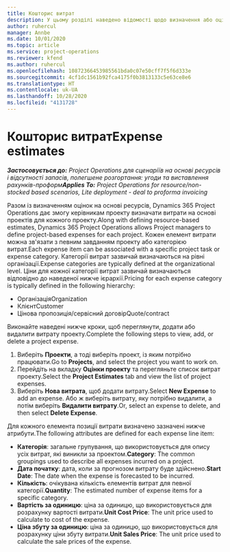 ```yaml
---
title: Кошторис витрат
description: У цьому розділі наведено відомості щодо визначення або оцінки витрат, пов’язаних із проектом.
author: ruhercul
manager: Annbe
ms.date: 10/01/2020
ms.topic: article
ms.service: project-operations
ms.reviewer: kfend
ms.author: ruhercul
ms.openlocfilehash: 10872366453985561bda0c07e50cff7f5f6d333e
ms.sourcegitcommit: 4cf1dc1561b92fca4175f0b3813133c5e63ce8e6
ms.translationtype: HT
ms.contentlocale: uk-UA
ms.lasthandoff: 10/28/2020
ms.locfileid: "4131728"
---
```

# <a name="expense-estimates"></a><span data-ttu-id="f98ad-103">Кошторис витрат</span><span class="sxs-lookup"><span data-stu-id="f98ad-103">Expense estimates</span></span>
<span data-ttu-id="f98ad-104">_**Застосовується до:** Project Operations для сценаріїв на основі ресурсів і відсутності запасів, полегшене розгортання: угоди та виставлення рахунків-проформ_</span><span class="sxs-lookup"><span data-stu-id="f98ad-104">_**Applies To:** Project Operations for resource/non-stocked based scenarios, Lite deployment - deal to proforma invoicing_</span></span>

<span data-ttu-id="f98ad-105">Разом із визначенням оцінок на основі ресурсів, Dynamics 365 Project Operations дає змогу керівникам проекту визначати витрати на основі проектів для кожного проекту.</span><span class="sxs-lookup"><span data-stu-id="f98ad-105">Along with defining resource-based estimates, Dynamics 365 Project Operations allows Project managers to define project-based expenses for each project.</span></span> <span data-ttu-id="f98ad-106">Кожен елемент витрати можна зв'язати з певним завданням проекту або категорією витрат.</span><span class="sxs-lookup"><span data-stu-id="f98ad-106">Each expense item can be associated with a specific project task or expense category.</span></span> <span data-ttu-id="f98ad-107">Категорії витрат зазвичай визначаються на рівні організації.</span><span class="sxs-lookup"><span data-stu-id="f98ad-107">Expense categories are typically defined at the organizational level.</span></span> <span data-ttu-id="f98ad-108">Ціни для кожної категорії витрат зазвичай визначаються відповідно до наведеної нижче ієрархії.</span><span class="sxs-lookup"><span data-stu-id="f98ad-108">Pricing for each expense category is typically defined in the following hierarchy:</span></span>

- <span data-ttu-id="f98ad-109">Організація</span><span class="sxs-lookup"><span data-stu-id="f98ad-109">Organization</span></span>
- <span data-ttu-id="f98ad-110">Клієнт</span><span class="sxs-lookup"><span data-stu-id="f98ad-110">Customer</span></span>
- <span data-ttu-id="f98ad-111">Цінова пропозиція/сервісний договір</span><span class="sxs-lookup"><span data-stu-id="f98ad-111">Quote/contract</span></span>

<span data-ttu-id="f98ad-112">Виконайте наведені нижче кроки, щоб переглянути, додати або видалити витрату проекту.</span><span class="sxs-lookup"><span data-stu-id="f98ad-112">Complete the following steps to view, add, or delete a project expense.</span></span>

1. <span data-ttu-id="f98ad-113">Виберіть **Проекти**, а тоді виберіть проект, із яким потрібно працювати.</span><span class="sxs-lookup"><span data-stu-id="f98ad-113">Go to **Projects**, and select the project you want to work on.</span></span>
2. <span data-ttu-id="f98ad-114">Перейдіть на вкладку **Оцінки проекту** та перегляньте список витрат проекту.</span><span class="sxs-lookup"><span data-stu-id="f98ad-114">Select the **Project Estimates** tab and view the list of project expenses.</span></span>
3. <span data-ttu-id="f98ad-115">Виберіть **Нова витрата**, щоб додати витрату.</span><span class="sxs-lookup"><span data-stu-id="f98ad-115">Select **New Expense** to add an expense.</span></span> <span data-ttu-id="f98ad-116">Або ж виберіть витрату, яку потрібно видалити, а потім виберіть **Видалити витрату**.</span><span class="sxs-lookup"><span data-stu-id="f98ad-116">Or, select an expense to delete, and then select **Delete Expense**.</span></span>

<span data-ttu-id="f98ad-117">Для кожного елемента позиції витрати визначено зазначені нижче атрибути.</span><span class="sxs-lookup"><span data-stu-id="f98ad-117">The following attributes are defined for each expense line item:</span></span>

- <span data-ttu-id="f98ad-118">**Категорія**: загальне групування, що використовується для опису усіх витрат, які виникли за проектом.</span><span class="sxs-lookup"><span data-stu-id="f98ad-118">**Category**: The common groupings used to describe all expenses incurred on a project.</span></span>
- <span data-ttu-id="f98ad-119">**Дата початку**: дата, коли за прогнозом витрату буде здійснено.</span><span class="sxs-lookup"><span data-stu-id="f98ad-119">**Start Date**: The date when the expense is forecasted to be incurred.</span></span>
- <span data-ttu-id="f98ad-120">**Кількість**: очікувана кількість елементів витрат для певної категорії.</span><span class="sxs-lookup"><span data-stu-id="f98ad-120">**Quantity**: The estimated number of expense items for a specific category.</span></span>
- <span data-ttu-id="f98ad-121">**Вартість за одиницю**: ціна за одиницю, що використовується для розрахунку вартості витрати.</span><span class="sxs-lookup"><span data-stu-id="f98ad-121">**Unit Cost Price**: The unit price used to calculate to cost of the expense.</span></span>
- <span data-ttu-id="f98ad-122">**Ціна збуту за одиницю**: ціна за одиницю, що використовується для розрахунку ціни збуту витрати.</span><span class="sxs-lookup"><span data-stu-id="f98ad-122">**Unit Sales Price**: The unit price used to calculate the sale prices of the expense.</span></span>

